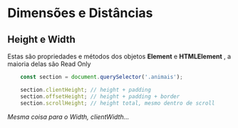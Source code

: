 # Dimensões e Distâncias

## Height e Width

Estas são propriedades e métodos dos objetos **Element** e
**HTMLElement** , a maioria delas são Read Only

```js
    const section = document.querySelector('.animais');

    section.clientHeight; // height + padding
    section.offsetHeight; // height + padding + border
    section.scrollHeight; // height total, mesmo dentro de scroll
```

*Mesma coisa para o Width,*
*clientWidth...*